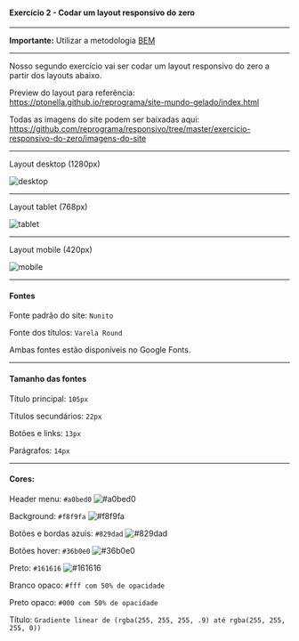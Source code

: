 #### Exercício 2 - Codar um layout responsivo do zero

***

**Importante:** Utilizar a metodologia [BEM](https://en.bem.info/methodology/)

***

Nosso segundo exercício vai ser codar um layout responsivo do zero a partir dos layouts abaixo.

Preview do layout para referência: https://ptonella.github.io/reprograma/site-mundo-gelado/index.html

Todas as imagens do site podem ser baixadas aqui: https://github.com/reprograma/responsivo/tree/master/exercicio-responsivo-do-zero/imagens-do-site

***

Layout desktop (1280px)

![desktop](layouts/desktop.png)

***

Layout tablet (768px)

![tablet](layouts/ipad.png)

***

Layout mobile (420px)

![mobile](layouts/mobile.png)


***

#### Fontes

Fonte padrão do site: `Nunito`

Fonte dos títulos: `Varela Round`

Ambas fontes estão disponíveis no Google Fonts.

***

#### Tamanho das fontes

Título principal: `105px`

Títulos secundários: `22px`

Botões e links: `13px`

Parágrafos: `14px`


***

#### Cores:

Header menu: `#a0bed0` ![#a0bed0](https://placehold.it/25/a0bed0/000000?text=+)

Background: `#f8f9fa` ![#f8f9fa](https://placehold.it/25/f8f9fa/000000?text=+)

Botões e bordas azuis: `#829dad` ![#829dad](https://placehold.it/25/829dad/000000?text=+)

Botões hover: `#36b0e0` ![#36b0e0](https://placehold.it/25/36b0e0/000000?text=+)

Preto: `#161616` ![#161616](https://placehold.it/25/161616/000000?text=+)

Branco opaco: `#fff com 50% de opacidade`

Preto opaco: `#000 com 50% de opacidade`

Título:
`Gradiente linear de (rgba(255, 255, 255, .9) até rgba(255, 255, 255, 0))`
